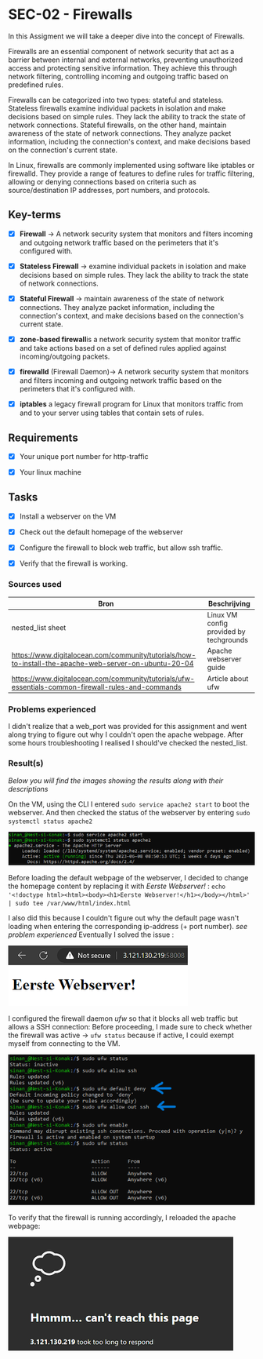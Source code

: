 # SEC-02 - Firewalls

In this Assigment we will take a deeper dive into the concept of Firewalls.

Firewalls are an essential component of network security that act as a barrier between internal and external networks, preventing unauthorized access and protecting sensitive information. They achieve this through network filtering, controlling incoming and outgoing traffic based on predefined rules.

Firewalls can be categorized into two types: stateful and stateless. Stateless firewalls examine individual packets in isolation and make decisions based on simple rules. They lack the ability to track the state of network connections. Stateful firewalls, on the other hand, maintain awareness of the state of network connections. They analyze packet information, including the connection's context, and make decisions based on the connection's current state.

In Linux, firewalls are commonly implemented using software like iptables or firewalld. They provide a range of features to define rules for traffic filtering, allowing or denying connections based on criteria such as source/destination IP addresses, port numbers, and protocols.


## Key-terms

- [x] <strong>Firewall</strong> -> A network security system that monitors and filters incoming and outgoing network traffic based on the perimeters that it's configured with.
- [x] <strong>Stateless Firewall</strong> -> examine individual packets in isolation and make decisions based on simple rules. They lack the ability to track the state of network connections.
- [x] <strong>Stateful Firewall</strong> -> maintain awareness of the state of network connections. They analyze packet information, including the connection's context, and make decisions based on the connection's current state.
- [x] <strong>zone-based firewall</strong>is a network security system that monitor traffic and take actions based on a set of defined rules applied against incoming/outgoing packets.
- [x] <strong>firewalld</strong> (Firewall Daemon)-> A network security system that monitors and filters incoming and outgoing network traffic based on the perimeters that it's configured with.
- [x] <strong>iptables</strong> a legacy firewall program for Linux that monitors traffic from and to your server using tables that contain sets of rules.





## Requirements

- [x] Your unique port number for http-traffic
- [x] Your linux machine




## Tasks

- [x] Install a webserver on the VM
- [x] Check out the default homepage of the webserver
- [x] Configure the firewall to block web traffic, but allow ssh traffic.
- [x] Verify that the firewall is working.



### Sources used

| Bron        | Beschrijving |
| ----------- | ----------- |
| nested_list sheet | Linux VM config provided by techgrounds|
| https://www.digitalocean.com/community/tutorials/how-to-install-the-apache-web-server-on-ubuntu-20-04 | Apache webserver guide|
| https://www.digitalocean.com/community/tutorials/ufw-essentials-common-firewall-rules-and-commands | Article about ufw |





### Problems experienced

I didn't realize that a web_port was provided for this assignment and went along trying to figure out why I couldn't open the apache webpage. After some hours troubleshooting I realised I should've checked the nested_list.


### Result(s)

*Below you will find the images showing the results along with their descriptions*

On the VM, using the CLI I entered ```sudo service apache2 start``` to boot the webserver. And then checked the status of the webserver by entering ```sudo systemctl status apache2``` 

![webserver-status](../00_includes/SEC-02/apache-status.png)

Before loading the default webpage of the webserver, I decided to change the homepage content by replacing it with *Eerste Webserver!* : ```echo '<!doctype html><html><body><h1>Eerste Webserver!</h1></body></html>' | sudo tee /var/www/html/index.html```

I also did this because I couldn't figure out why the default page wasn't loading when entering the corresponding ip-address (+ port number). *see problem experienced* Eventually I solved the issue :

![apache-webpage-modified](../00_includes/SEC-02/apache-webpage-modified.png)   

I configured the firewall daemon *ufw* so that it blocks all web traffic but allows a SSH connection:
Before proceeding, I made sure to check whether the firewall was active -> ```ufw status``` because if active, I could exempt myself from connecting to the VM. 

![ufw-steps](../00_includes/SEC-02/ufw-steps.png)

To verify that the firewall is running accordingly, I reloaded the apache webpage:

![ufw-check](../00_includes/SEC-02/firewall-check.png)

